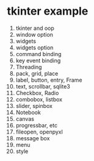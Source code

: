 # tkinter example
1. tkinter and oop
2. window option
3. widgets
4. widgets option
5. command binding
6. key event binding
7. Threading
8. pack, grid, place
9. label, button, entry, Frame
10. text, scrollbar, sqlite3
11. Checkbox, Radio
12. combobox, listbox
13. slider, spinbox
14. Notebook
15. canvas
16. progressbar, etc
17. fileopen, openpyxl
18. message box
19. menu
20. style

